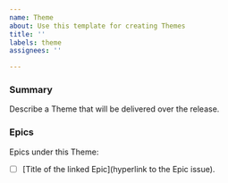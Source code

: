 ```yaml
---
name: Theme
about: Use this template for creating Themes
title: ''
labels: theme
assignees: ''

---
```


<!--This is  a template - feel free to delete any and all of it and replace as appropriate-->

### Summary

Describe a Theme that will be delivered over the release.


<!--We will include a markdown list of all Epics under this Theme-->

### Epics

Epics under this Theme:

- [ ] [Title of the linked Epic](hyperlink to the Epic issue).
